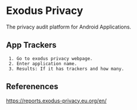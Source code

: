 Exodus Privacy
=====

The privacy audit platform for Android Applications. 

App Trackers
------------

     1. Go to exodus privacy webpage.
     2. Enter application name.
     3. Results: If it has trackers and how many. 

Referenences
------------

https://reports.exodus-privacy.eu.org/en/
